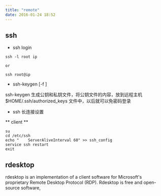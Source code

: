 ```yaml
---
title: "remote"
date: 2016-01-24 18:52
---
```


## ssh

* ssh login

```
ssh -l root ip

or

ssh root@ip
```

* ssh-keygen [-f <filename>]

ssh-keygen 生成公钥和私钥文件，将公钥文件的内容，放到远程主机 $HOME/.ssh/authorized_keys 文件中，以后就可以免密码登录

* ssh 长连接设置

** client **

```
su
cd /etc/ssh
echo "    ServerAliveInterval 60" >> ssh_config
service ssh restart
exit
```

## rdesktop

rdesktop is an implementation of a client software for Microsoft's proprietary Remote Desktop Protocol (RDP). Rdesktop is free and open-source software, 